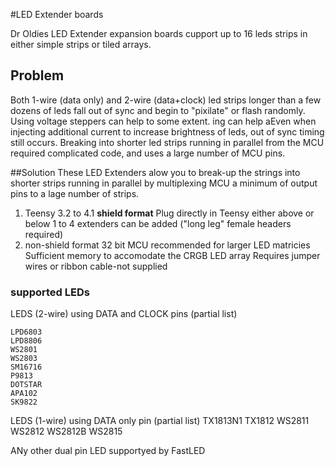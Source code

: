 #LED Extender boards

Dr Oldies LED Extender expansion boards cupport up to 16 leds strips in either simple strips or tiled arrays.

## Problem
Both 1-wire (data only) and 2-wire (data+clock) led strips longer than a few dozens of leds fall out of sync and begin to "pixilate" or flash randomly. Using voltage steppers can help to some extent. ing can help aEven when injecting additional current to increase brightness of leds, out of sync timing still occurs.
Breaking into shorter led strips running in parallel from the MCU required complicated code, and uses a large number of MCU pins.  
 
##Solution 
These LED Extenders alow you to break-up the strings into shorter strips running in parallel by multiplexing MCU a minimum of output pins to a lage number of strips. 

1. Teensy 3.2 to 4.1 **shield format** 
    Plug directly in Teensy either above or below
    1 to 4 extenders can be added ("long leg" female headers required)
2. non-shield format
    32 bit MCU recommended for larger LED matricies
    Sufficient memory to accomodate the CRGB LED array
    Requires jumper wires or ribbon cable-not supplied 


### supported LEDs

LEDS (2-wire) using DATA and CLOCK pins (partial list)

    LPD6803 
    LPD8806 
    WS2801
    WS2803
    SM16716
    P9813  
    DOTSTAR  
    APA102  
    SK9822  
LEDS (1-wire) using DATA only pin (partial list)
    TX1813N1
    TX1812
    WS2811
    WS2812
    WS2812B
    WS2815

ANy other dual pin LED supportyed by FastLED